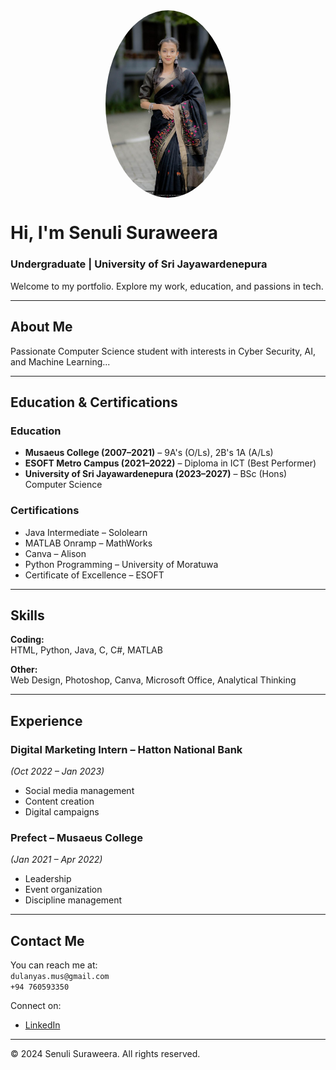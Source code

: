 <img src="SDS.jpg" alt="Senuli Suraweera" width="200" style="border-radius: 50%; display: block; margin: 0 auto;"/>

# Hi, I'm **Senuli Suraweera**
###  Undergraduate | University of Sri Jayawardenepura  
Welcome to my portfolio. Explore my work, education, and passions in tech.

---

##  About Me
Passionate Computer Science student with interests in Cyber Security, AI, and Machine Learning...

---

##  Education & Certifications

### Education
- **Musaeus College (2007–2021)** – 9A's (O/Ls), 2B's 1A (A/Ls)  
- **ESOFT Metro Campus (2021–2022)** – Diploma in ICT (Best Performer)  
- **University of Sri Jayawardenepura (2023–2027)** – BSc (Hons) Computer Science  

### Certifications
- Java Intermediate – Sololearn  
- MATLAB Onramp – MathWorks  
- Canva – Alison  
- Python Programming – University of Moratuwa  
- Certificate of Excellence – ESOFT

---

## Skills

**Coding:**  
HTML, Python, Java, C, C#, MATLAB  

**Other:**  
Web Design, Photoshop, Canva, Microsoft Office, Analytical Thinking

---

## Experience

### Digital Marketing Intern – Hatton National Bank  
*(Oct 2022 – Jan 2023)*  
- Social media management  
- Content creation  
- Digital campaigns

### Prefect – Musaeus College  
*(Jan 2021 – Apr 2022)*  
- Leadership  
- Event organization  
- Discipline management

---

## Contact Me

You can reach me at:  
 `dulanyas.mus@gmail.com`  
 `+94 760593350`  

Connect on:  
- [LinkedIn](https://www.linkedin.com/in/senuli-suraweera-5b8913294?lipi=urn%3Ali%3Apage%3Ad_flagship3_profile_view_base_contact_details%3BLxym9wHJTfaQ%2BcnkvR%2BmWw%3D%3D)  


---

© 2024 Senuli Suraweera. All rights reserved.

